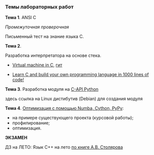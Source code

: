 ### Темы лабораторных работ

**Тема 1**. ANSI C

*Промежуточная проверочная*

Письменный тест на знание языка С.

**Тема 2**. 

Разработка интерпретатора на основе стека.

- [Virtual machine in C](https://blog.felixangell.com/virtual-machine-in-c), [гит](https://github.com/felixangell/mac)

- [Learn C and build your own programming language in 1000 lines of code!](http://www.buildyourownlisp.com/)

**Тема 3**. Разработка модуля на [C-API Python](https://github.com/dm-fedorov/pm3sem/blob/master/c-api.md)

здесь ссылка на Linux дистибутив (Debian) для создания модуля 

**Тема 4**. [Оптимизация с помощью Numba, Cython, PyPy](https://github.com/dm-fedorov/pm3sem/blob/master/High-Performance%20Computing.ipynb):

- на примере существующего проекта (курсовой работы);
- профилирование;
- оптимизация.

**ЭКЗАМЕН**

ДЗ на ЛЕТО: Язык С++ на лето [по книге А.В. Столярова](http://www.stolyarov.info/books/pdf/cppintro5.pdf)